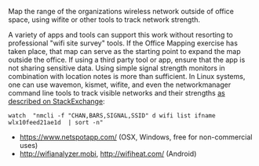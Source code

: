 
Map the range of the organizations wireless network outside of office space, using wifite or other tools to track network strength.

A variety of apps and tools can support this work without resorting to professional "wifi site survey" tools. If the Office Mapping exercise has taken place, that map can serve as the starting point to expand the map outside the office. If using a third party tool or app, ensure that the app is not sharing sensitive data.  Using simple signal strength monitors in combination with location notes is more than sufficient. In Linux systems, one can use wavemon, kismet, wifite, and even the networkmanager command line tools to track visible networks and their strengths [as described on StackExchange](https://askubuntu.com/questions/237777/is-there-a-tool-like-wifi-analyzer-for-ubuntu):

```
watch  "nmcli -f "CHAN,BARS,SIGNAL,SSID" d wifi list ifname wlx10feed21ae1d  | sort -n"
```

* https://www.netspotapp.com/ (OSX, Windows, free for non-commercial uses)
* http://wifianalyzer.mobi,  http://wifiheat.com/ (Android)
